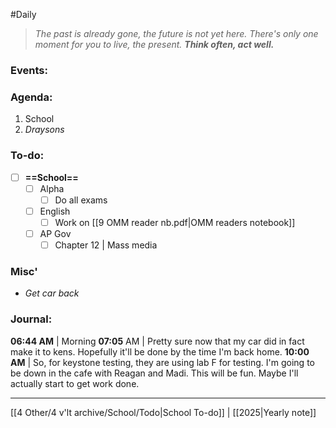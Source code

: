 #Daily
>*The past is already gone, the future is not yet here. There's only one moment for you to live, the present.*
>***Think often, act well.***
### Events:

### Agenda:
1. School
2. *Draysons*
### To-do:
- [ ] **==School==**
	- [ ] Alpha
		- [ ] Do all exams
	- [ ] English
		- [ ] Work on [[9  OMM reader nb.pdf|OMM readers notebook]]
	- [ ] AP Gov
		- [ ] Chapter 12 | Mass media
### Misc'
- *Get car back*
### Journal:
**06:44 AM** | Morning
**07:05** AM  | Pretty sure now that my car did in fact make it to kens. Hopefully it'll be done by the time I'm back home.
**10:00 AM** | So, for keystone testing, they are using lab F for testing. I'm going to be down in the cafe with Reagan and Madi. This will be fun. Maybe I'll actually start to get work done.

---
[[4 Other/4 v'lt archive/School/Todo|School To-do]] | [[2025|Yearly note]]